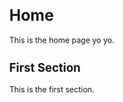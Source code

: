 # Home
This is the home page yo yo.

## First Section
This is the first section.

<script>alert("hello");</script>


